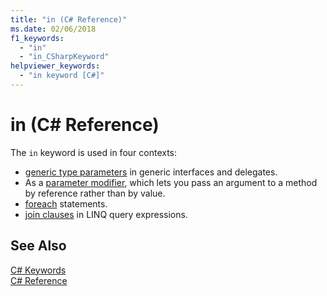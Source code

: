 ```yaml
---
title: "in (C# Reference)"
ms.date: 02/06/2018
f1_keywords: 
  - "in"
  - "in_CSharpKeyword"
helpviewer_keywords: 
  - "in keyword [C#]"
---
```

# in (C# Reference)

The `in` keyword is used in four contexts:  

- [generic type parameters](in-generic-modifier.md) in generic interfaces and delegates.
- As a [parameter modifier](in-parameter-modifier.md), which lets you pass an argument to a method by reference rather than by value.
- [foreach](foreach-in.md) statements.
- [join clauses](join-clause.md) in LINQ query expressions.

## See Also  
 [C# Keywords](index.md)  
 [C# Reference](../index.md)
